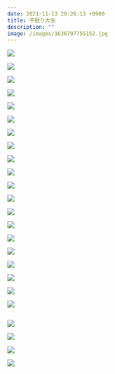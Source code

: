 ```yaml
---
date: 2021-11-13 20:26:13 +0900
title: 芋掘り大会
description: ""
image: /images/1636797755152.jpg
---
```

![](/images/1636791942214.jpg)

![](/images/1636791942260.jpg)

![](/images/1636791942305.jpg)

![](/images/1636791942348.jpg)

![](/images/1636791942399.jpg)

![](/images/1636791942171.jpg)

![](/images/1636797750310.jpg)

![](/images/1636797750021.jpg)

![](/images/1636797752275.jpg)

![](/images/1636797757979.jpg)

![](/images/1636797758321.jpg)

![](/images/1636797760643.jpg)

![](/images/1636797760952.jpg)

![](/images/1636797761401.jpg)

![](/images/1636797761661.jpg)

![](/images/1636797763458.jpg)

![](/images/1636797751503.jpg)

![](/images/1636797766245.jpg)

![](/images/1636797767383.jpg)

![](/images/1636797749263.jpg)

```

```

![](/images/1636802988375.jpg)

![](/images/1636802995071.jpg)

![](/images/1636802991673.jpg)

![](/images/1636802997875.jpg)